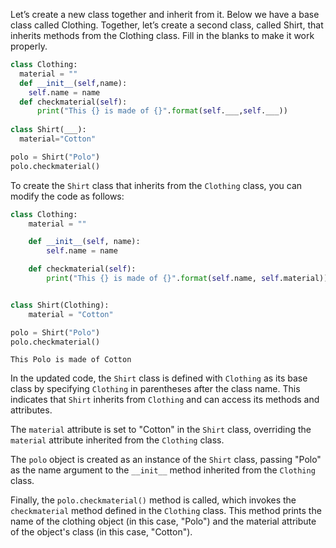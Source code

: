 Let’s create a new class together and inherit from it. Below we have a base class called Clothing. Together, let’s create a second class, called Shirt, that inherits methods from the Clothing class. Fill in the blanks to make it work properly.

```python
class Clothing:
  material = ""
  def __init__(self,name):
    self.name = name
  def checkmaterial(self):
	  print("This {} is made of {}".format(self.___,self.___))
			
class Shirt(___):
  material="Cotton"

polo = Shirt("Polo")
polo.checkmaterial()
```

To create the `Shirt` class that inherits from the `Clothing` class, you can modify the code as follows:

```python
class Clothing:
    material = ""

    def __init__(self, name):
        self.name = name

    def checkmaterial(self):
        print("This {} is made of {}".format(self.name, self.material))


class Shirt(Clothing):
    material = "Cotton"

polo = Shirt("Polo")
polo.checkmaterial()
```
    This Polo is made of Cotton

In the updated code, the `Shirt` class is defined with `Clothing` as its base class by specifying `Clothing` in parentheses after the class name. This indicates that `Shirt` inherits from `Clothing` and can access its methods and attributes.

The `material` attribute is set to "Cotton" in the `Shirt` class, overriding the `material` attribute inherited from the `Clothing` class.

The `polo` object is created as an instance of the `Shirt` class, passing "Polo" as the name argument to the `__init__` method inherited from the `Clothing` class.

Finally, the `polo.checkmaterial()` method is called, which invokes the `checkmaterial` method defined in the `Clothing` class. This method prints the name of the clothing object (in this case, "Polo") and the material attribute of the object's class (in this case, "Cotton").